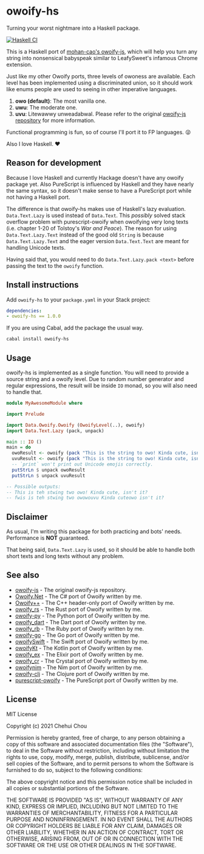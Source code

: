 # owoify-hs

Turning your worst nightmare into a Haskell package.

[![Haskell CI](https://github.com/deadshot465/owoify-hs/actions/workflows/haskell.yml/badge.svg)](https://github.com/deadshot465/owoify-hs/actions/workflows/haskell.yml)

This is a Haskell port of [mohan-cao's owoify-js](https://github.com/mohan-cao/owoify-js), which will help you turn any string into nonsensical babyspeak similar to LeafySweet's infamous Chrome extension.

Just like my other Owoify ports, three levels of owoness are available. Each level has been implemented using a discriminated union, so it should work like enums people are used to seeing in other imperative languages.

1. **owo (default)**: The most vanilla one.
2. **uwu**: The moderate one.
3. **uvu**: Litewawwy unweadabwal.
Please refer to the original [owoify-js repository](https://github.com/mohan-cao/owoify-js) for more information.

Functional programming is fun, so of course I'll port it to FP languages. 😜

Also I love Haskell. ❤️

## Reason for development

Because I love Haskell and currently Hackage doesn't have any owoify package yet. Also PureScript is influenced by Haskell and they have nearly the same syntax, so it doesn't make sense to have a PureScript port while not having a Haskell port.

The difference is that owoify-hs makes use of Haskell's lazy evaluation. `Data.Text.Lazy` is used instead of `Data.Text`. This *possibly* solved stack overflow problem with purescript-owoify when owoifying very long texts (i.e. chapter 1-20 of Tolstoy's *War and Peace*). The reason for using `Data.Text.Lazy.Text` instead of the good old `String` is because `Data.Text.Lazy.Text` and the eager version `Data.Text.Text` are meant for handling Unicode texts.

Having said that, you would need to do `Data.Text.Lazy.pack <text>` before passing the text to the `owoify` function.

## Install instructions

Add `owoify-hs` to your `package.yaml` in your Stack project:

```yaml
dependencies:
- owoify-hs == 1.0.0
```

If you are using Cabal, add the package the usual way.

```bash
cabal install owoify-hs
```

## Usage

owoify-hs is implemented as a single function. You will need to provide a source string and a owoify level. Due to random number generator and regular expressions, the result will be inside `IO` monad, so you will also need to handle that.

```haskell
module MyAwesomeModule where

import Prelude

import Data.Owoify.Owoify (OwoifyLevel(..), owoify)
import Data.Text.Lazy (pack, unpack)

main :: IO ()
main = do
  owoResult <- owoify (pack "This is the string to owo! Kinda cute, isn't it?") Owo
  uvuResult <- owoify (pack "This is the string to owo! Kinda cute, isn't it?") Uvu
  -- `print` won't print out Unicode emojis correctly.
  putStrLn $ unpack owoResult
  putStrLn $ unpack uvuResult

-- Possible outputs:
-- This is teh stwing two owo! Kinda cute, isn't it?
-- fwis is teh stwing two owowouvu Kinda cuteowo isn't it?
```

## Disclaimer

As usual, I'm writing this package for both practicing and bots' needs. Performance is **NOT** guaranteed.

That being said, `Data.Text.Lazy` is used, so it should be able to handle both short texts and long texts without any problem.

## See also

- [owoify-js](https://github.com/mohan-cao/owoify-js) - The original owoify-js repository.
- [Owoify.Net](https://www.nuget.org/packages/Owoify.Net/1.0.1) - The C# port of Owoify written by me.
- [Owoify++](https://github.com/deadshot465/OwoifyCpp) - The C++ header-only port of Owoify written by me.
- [owoify_rs](https://crates.io/crates/owoify_rs) - The Rust port of Owoify written by me.
- [owoify-py](https://pypi.org/project/owoify-py/) - The Python port of Owoify written by me.
- [owoify_dart](https://pub.dev/packages/owoify_dart) - The Dart port of Owoify written by me.
- [owoify_rb](https://rubygems.org/gems/owoify_rb) - The Ruby port of Owoify written by me.
- [owoify-go](https://github.com/deadshot465/owoify-go) - The Go port of Owoify written by me.
- [owoifySwift](https://github.com/deadshot465/OwoifySwift) - The Swift port of Owoify written by me.
- [owoifyKt](https://github.com/deadshot465/owoifyKt) - The Kotlin port of Owoify written by me.
- [owoify_ex](https://github.com/deadshot465/owoify_ex) - The Elixir port of Owoify written by me.
- [owoify_cr](https://github.com/deadshot465/owoify_cr) - The Crystal port of Owoify written by me.
- [owoifynim](https://github.com/deadshot465/owoifynim) - The Nim port of Owoify written by me.
- [owoify-clj](https://clojars.org/net.clojars.deadshot465/owoify-clj) - The Clojure port of Owoify written by me.
- [purescript-owoify](https://github.com/deadshot465/purescript-owoify) - The PureScript port of Owoify written by me.

## License

MIT License

Copyright (c) 2021 Chehui Chou

Permission is hereby granted, free of charge, to any person obtaining a copy
of this software and associated documentation files (the "Software"), to deal
in the Software without restriction, including without limitation the rights
to use, copy, modify, merge, publish, distribute, sublicense, and/or sell
copies of the Software, and to permit persons to whom the Software is
furnished to do so, subject to the following conditions:

The above copyright notice and this permission notice shall be included in all
copies or substantial portions of the Software.

THE SOFTWARE IS PROVIDED "AS IS", WITHOUT WARRANTY OF ANY KIND, EXPRESS OR
IMPLIED, INCLUDING BUT NOT LIMITED TO THE WARRANTIES OF MERCHANTABILITY,
FITNESS FOR A PARTICULAR PURPOSE AND NONINFRINGEMENT. IN NO EVENT SHALL THE
AUTHORS OR COPYRIGHT HOLDERS BE LIABLE FOR ANY CLAIM, DAMAGES OR OTHER
LIABILITY, WHETHER IN AN ACTION OF CONTRACT, TORT OR OTHERWISE, ARISING FROM,
OUT OF OR IN CONNECTION WITH THE SOFTWARE OR THE USE OR OTHER DEALINGS IN THE
SOFTWARE.
